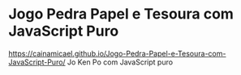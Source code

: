 # Jogo Pedra Papel e Tesoura com JavaScript Puro

https://cainamicael.github.io/Jogo-Pedra-Papel-e-Tesoura-com-JavaScript-Puro/
 Jo Ken Po com JavaScript puro
